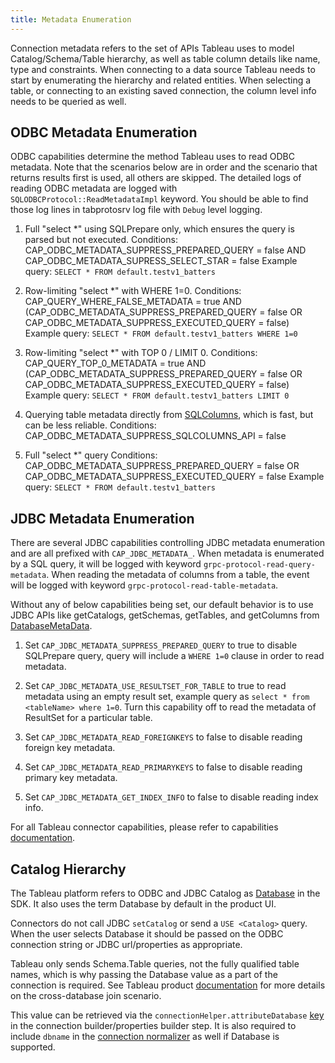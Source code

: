 ```yaml
---
title: Metadata Enumeration
---
```


Connection metadata refers to the set of APIs Tableau uses to model Catalog/Schema/Table hierarchy, as well as table column details like name, type and constraints. When connecting to a data source Tableau needs to start by enumerating the hierarchy and related entities. When selecting a table, or connecting to an existing saved connection, the column level info needs to be queried as well. 

## ODBC Metadata Enumeration
ODBC capabilities determine the method Tableau uses to read ODBC metadata.  Note that the scenarios below are in order and the scenario that returns results first is used, all others are skipped. The detailed logs of reading ODBC metadata are logged with `SQLODBCProtocol::ReadMetadataImpl` keyword.  You should be able to find those log lines in tabprotosrv log file with `Debug` level logging.

1. Full "select *" using SQLPrepare only, which ensures the query is parsed but not executed.
Conditions: CAP_ODBC_METADATA_SUPPRESS_PREPARED_QUERY = false AND CAP_ODBC_METADATA_SUPRESS_SELECT_STAR = false
Example query: `SELECT * FROM default.testv1_batters`

2. Row-limiting "select *" with WHERE 1=0.
Conditions: CAP_QUERY_WHERE_FALSE_METADATA = true AND (CAP_ODBC_METADATA_SUPPRESS_PREPARED_QUERY = false OR CAP_ODBC_METADATA_SUPPRESS_EXECUTED_QUERY = false)
Example query: `SELECT * FROM default.testv1_batters WHERE 1=0`

3. Row-limiting "select *" with TOP 0 / LIMIT 0.
Conditions: CAP_QUERY_TOP_0_METADATA = true AND (CAP_ODBC_METADATA_SUPPRESS_PREPARED_QUERY = false OR CAP_ODBC_METADATA_SUPPRESS_EXECUTED_QUERY = false)
Example query: `SELECT * FROM default.testv1_batters LIMIT 0`

4. Querying table metadata directly from [SQLColumns](https://docs.microsoft.com/en-us/sql/odbc/reference/syntax/sqlcolumns-function), which is fast, but can be less reliable.
Conditions: CAP_ODBC_METADATA_SUPPRESS_SQLCOLUMNS_API = false

5. Full "select *" query
Conditions: CAP_ODBC_METADATA_SUPPRESS_PREPARED_QUERY = false OR CAP_ODBC_METADATA_SUPPRESS_EXECUTED_QUERY = false
Example query: `SELECT * FROM default.testv1_batters`

## JDBC Metadata Enumeration
There are several JDBC capabilities controlling JDBC metadata enumeration and are all prefixed with `CAP_JDBC_METADATA_`. When metadata is enumerated by a SQL query, it will be logged with keyword `grpc-protocol-read-query-metadata`. When reading the metadata of columns from a table, the event will be logged with keyword `grpc-protocol-read-table-metadata`.

Without any of below capabilities being set, our default behavior is to use JDBC APIs like getCatalogs, getSchemas, getTables, and getColumns from [DatabaseMetaData](https://docs.oracle.com/javase/7/docs/api/java/sql/DatabaseMetaData.html).

1. Set `CAP_JDBC_METADATA_SUPPRESS_PREPARED_QUERY` to true to disable SQLPrepare query, query will include a `WHERE 1=0` clause in order to read metadata.

2. Set `CAP_JDBC_METADATA_USE_RESULTSET_FOR_TABLE` to true to read metadata using an empty result set, example query as `select * from <tableName> where 1=0`. Turn this capability off to read the metadata of ResultSet for a particular table.

3. Set `CAP_JDBC_METADATA_READ_FOREIGNKEYS` to false to disable reading foreign key metadata.

4. Set `CAP_JDBC_METADATA_READ_PRIMARYKEYS` to false to disable reading primary key metadata.

5. Set `CAP_JDBC_METADATA_GET_INDEX_INFO` to false to disable reading index info.

For all Tableau connector capabilities, please refer to capabilities [documentation](https://tableau.github.io/connector-plugin-sdk/docs/capabilities).

## Catalog Hierarchy
The Tableau platform refers to ODBC and JDBC Catalog as [Database](https://tableau.github.io/connector-plugin-sdk/docs/mcd#the-connection-metadata-file) in the SDK. It also uses the term Database by default in the product UI.

Connectors do not call JDBC `setCatalog` or send a `USE <Catalog>` query. When the user selects Database it should be passed on the ODBC connection string or JDBC url/properties as appropriate. 

Tableau only sends Schema.Table queries, not the fully qualified table names, which is why passing the Database value as a part of the connection is required.  See Tableau product [documentation](https://help.tableau.com/current/pro/desktop/en-us/joining_tables.htm#crossdatabase-joins) for more details on the cross-database join scenario.

This value can be retrieved via the `connectionHelper.attributeDatabase` [key](https://tableau.github.io/connector-plugin-sdk/docs/api-reference#connection-helper) in the connection builder/properties builder step.  It is also required to include `dbname` in the [connection normalizer](https://tableau.github.io/connector-plugin-sdk/docs/api-reference#connection-normalizer) as well if Database is supported.


